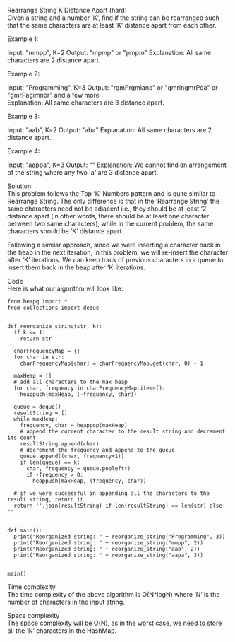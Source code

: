 Rearrange String K Distance Apart (hard) \
Given a string and a number ‘K’, find if the string can be rearranged such that the same characters are at least ‘K’ distance apart from each other.

Example 1:

Input: "mmpp", K=2
Output: "mpmp" or "pmpm"
Explanation: All same characters are 2 distance apart.

Example 2:

Input: "Programming", K=3
Output: "rgmPrgmiano" or "gmringmrPoa" or "gmrPagimnor" and a few more  
Explanation: All same characters are 3 distance apart.

Example 3:

Input: "aab", K=2
Output: "aba"
Explanation: All same characters are 2 distance apart.

Example 4:

Input: "aappa", K=3
Output: ""
Explanation: We cannot find an arrangement of the string where any two 'a' are 3 distance apart.

Solution \
This problem follows the Top ‘K’ Numbers pattern and is quite similar to Rearrange String. The only difference is that in the ‘Rearrange String’ the same characters need not be adjacent i.e., they should be at least ‘2’ distance apart (in other words, there should be at least one character between two same characters), while in the current problem, the same characters should be ‘K’ distance apart.

Following a similar approach, since we were inserting a character back in the heap in the next iteration, in this problem, we will re-insert the character after ‘K’ iterations. We can keep track of previous characters in a queue to insert them back in the heap after ‘K’ iterations.

Code \
Here is what our algorithm will look like:
```
from heapq import *
from collections import deque


def reorganize_string(str, k):
  if k <= 1: 
    return str

  charFrequencyMap = {}
  for char in str:
    charFrequencyMap[char] = charFrequencyMap.get(char, 0) + 1

  maxHeap = []
  # add all characters to the max heap
  for char, frequency in charFrequencyMap.items():
    heappush(maxHeap, (-frequency, char))

  queue = deque()
  resultString = []
  while maxHeap:
    frequency, char = heappop(maxHeap)
    # append the current character to the result string and decrement its count
    resultString.append(char)
    # decrement the frequency and append to the queue
    queue.append((char, frequency+1))
    if len(queue) == k:
      char, frequency = queue.popleft()
      if -frequency > 0:
        heappush(maxHeap, (frequency, char))

  # if we were successful in appending all the characters to the result string, return it
  return ''.join(resultString) if len(resultString) == len(str) else ""


def main():
  print("Reorganized string: " + reorganize_string("Programming", 3))
  print("Reorganized string: " + reorganize_string("mmpp", 2))
  print("Reorganized string: " + reorganize_string("aab", 2))
  print("Reorganized string: " + reorganize_string("aapa", 3))


main()
```

Time complexity \
The time complexity of the above algorithm is O(N*logN) where ‘N’ is the number of characters in the input string.

Space complexity \
The space complexity will be O(N), as in the worst case, we need to store all the ‘N’ characters in the HashMap.